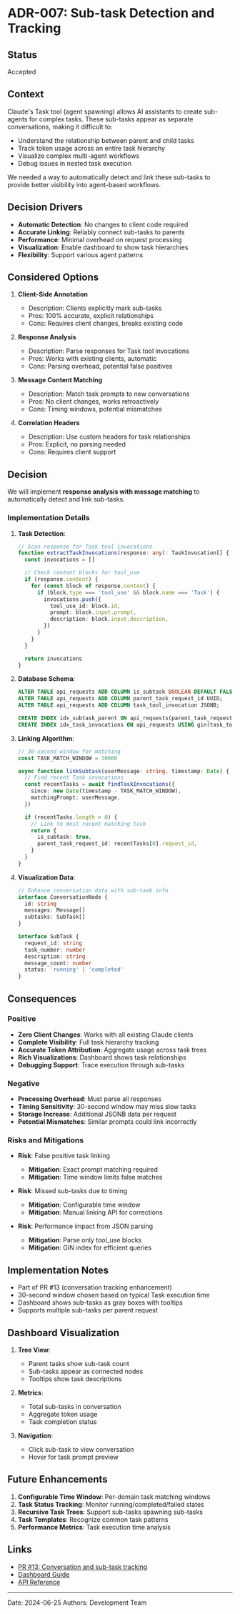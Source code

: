 # ADR-007: Sub-task Detection and Tracking

## Status

Accepted

## Context

Claude's Task tool (agent spawning) allows AI assistants to create sub-agents for complex tasks. These sub-tasks appear as separate conversations, making it difficult to:

- Understand the relationship between parent and child tasks
- Track token usage across an entire task hierarchy
- Visualize complex multi-agent workflows
- Debug issues in nested task execution

We needed a way to automatically detect and link these sub-tasks to provide better visibility into agent-based workflows.

## Decision Drivers

- **Automatic Detection**: No changes to client code required
- **Accurate Linking**: Reliably connect sub-tasks to parents
- **Performance**: Minimal overhead on request processing
- **Visualization**: Enable dashboard to show task hierarchies
- **Flexibility**: Support various agent patterns

## Considered Options

1. **Client-Side Annotation**

   - Description: Clients explicitly mark sub-tasks
   - Pros: 100% accurate, explicit relationships
   - Cons: Requires client changes, breaks existing code

2. **Response Analysis**

   - Description: Parse responses for Task tool invocations
   - Pros: Works with existing clients, automatic
   - Cons: Parsing overhead, potential false positives

3. **Message Content Matching**

   - Description: Match task prompts to new conversations
   - Pros: No client changes, works retroactively
   - Cons: Timing windows, potential mismatches

4. **Correlation Headers**
   - Description: Use custom headers for task relationships
   - Pros: Explicit, no parsing needed
   - Cons: Requires client support

## Decision

We will implement **response analysis with message matching** to automatically detect and link sub-tasks.

### Implementation Details

1. **Task Detection**:

   ```typescript
   // Scan response for Task tool invocations
   function extractTaskInvocations(response: any): TaskInvocation[] {
     const invocations = []

     // Check content blocks for tool_use
     if (response.content) {
       for (const block of response.content) {
         if (block.type === 'tool_use' && block.name === 'Task') {
           invocations.push({
             tool_use_id: block.id,
             prompt: block.input.prompt,
             description: block.input.description,
           })
         }
       }
     }

     return invocations
   }
   ```

2. **Database Schema**:

   ```sql
   ALTER TABLE api_requests ADD COLUMN is_subtask BOOLEAN DEFAULT FALSE;
   ALTER TABLE api_requests ADD COLUMN parent_task_request_id UUID;
   ALTER TABLE api_requests ADD COLUMN task_tool_invocation JSONB;

   CREATE INDEX idx_subtask_parent ON api_requests(parent_task_request_id);
   CREATE INDEX idx_task_invocations ON api_requests USING gin(task_tool_invocation);
   ```

3. **Linking Algorithm**:

   ```typescript
   // 30-second window for matching
   const TASK_MATCH_WINDOW = 30000

   async function linkSubtask(userMessage: string, timestamp: Date) {
     // Find recent Task invocations
     const recentTasks = await findTaskInvocations({
       since: new Date(timestamp - TASK_MATCH_WINDOW),
       matchingPrompt: userMessage,
     })

     if (recentTasks.length > 0) {
       // Link to most recent matching task
       return {
         is_subtask: true,
         parent_task_request_id: recentTasks[0].request_id,
       }
     }
   }
   ```

4. **Visualization Data**:

   ```typescript
   // Enhance conversation data with sub-task info
   interface ConversationNode {
     id: string
     messages: Message[]
     subtasks: SubTask[]
   }

   interface SubTask {
     request_id: string
     task_number: number
     description: string
     message_count: number
     status: 'running' | 'completed'
   }
   ```

## Consequences

### Positive

- **Zero Client Changes**: Works with all existing Claude clients
- **Complete Visibility**: Full task hierarchy tracking
- **Accurate Token Attribution**: Aggregate usage across task trees
- **Rich Visualizations**: Dashboard shows task relationships
- **Debugging Support**: Trace execution through sub-tasks

### Negative

- **Processing Overhead**: Must parse all responses
- **Timing Sensitivity**: 30-second window may miss slow tasks
- **Storage Increase**: Additional JSONB data per request
- **Potential Mismatches**: Similar prompts could link incorrectly

### Risks and Mitigations

- **Risk**: False positive task linking

  - **Mitigation**: Exact prompt matching required
  - **Mitigation**: Time window limits false matches

- **Risk**: Missed sub-tasks due to timing

  - **Mitigation**: Configurable time window
  - **Mitigation**: Manual linking API for corrections

- **Risk**: Performance impact from JSON parsing
  - **Mitigation**: Parse only tool_use blocks
  - **Mitigation**: GIN index for efficient queries

## Implementation Notes

- Part of PR #13 (conversation tracking enhancement)
- 30-second window chosen based on typical Task execution time
- Dashboard shows sub-tasks as gray boxes with tooltips
- Supports multiple sub-tasks per parent request

## Dashboard Visualization

1. **Tree View**:

   - Parent tasks show sub-task count
   - Sub-tasks appear as connected nodes
   - Tooltips show task descriptions

2. **Metrics**:

   - Total sub-tasks in conversation
   - Aggregate token usage
   - Task completion status

3. **Navigation**:
   - Click sub-task to view conversation
   - Hover for task prompt preview

## Future Enhancements

1. **Configurable Time Window**: Per-domain task matching windows
2. **Task Status Tracking**: Monitor running/completed/failed states
3. **Recursive Task Trees**: Support sub-tasks spawning sub-tasks
4. **Task Templates**: Recognize common task patterns
5. **Performance Metrics**: Task execution time analysis

## Links

- [PR #13: Conversation and sub-task tracking](https://github.com/your-org/claude-nexus-proxy/pull/13)
- [Dashboard Guide](../../02-User-Guide/dashboard-guide.md#sub-task-visualization)
- [API Reference](../../02-User-Guide/api-reference.md#subtasks)

---

Date: 2024-06-25
Authors: Development Team
